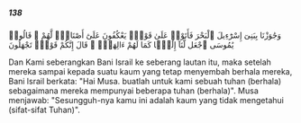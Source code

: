 ##### 138

<span class="ayah">وَجَٰوَزْنَا بِبَنِىٓ إِسْرَٰٓءِيلَ ٱلْبَحْرَ فَأَتَوْا۟ عَلَىٰ قَوْمٍۢ يَعْكُفُونَ عَلَىٰٓ أَصْنَامٍۢ لَّهُمْ ۚ قَالُوا۟ يَٰمُوسَى ٱجْعَل لَّنَآ إِلَٰهًۭا كَمَا لَهُمْ ءَالِهَةٌۭ ۚ قَالَ إِنَّكُمْ قَوْمٌۭ تَجْهَلُونَ</span>

<span class="ayah_translation">Dan Kami seberangkan Bani Israil ke seberang lautan itu, maka setelah mereka sampai kepada suatu kaum yang tetap menyembah berhala mereka, Bani lsrail berkata: "Hai Musa. buatlah untuk kami sebuah tuhan (berhala) sebagaimana mereka mempunyai beberapa tuhan (berhala)". Musa menjawab: "Sesungguh-nya kamu ini adalah kaum yang tidak mengetahui (sifat-sifat Tuhan)".</span>
